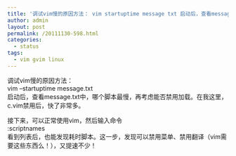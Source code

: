```yaml
---
title: '调试vim慢的原因方法： vim startuptime message txt 启动后，查看message txt中，哪个脚本最慢，再考虑能否禁用加载。在我这里，c vim禁用后，快了非常多。&#8230;'
author: admin
layout: post
permalink: /20111130-598.html
categories:
  - status
tags:
  - vim gvim linux
---
```

调试vim慢的原因方法：  
vim &#8211;startuptime message.txt  
启动后，查看message.txt中，哪个脚本最慢，再考虑能否禁用加载。在我这里，c.vim禁用后，快了非常多。

接下来，可以正常使用vim，然后输入命令  
:scriptnames  
看到列表后，也能发现耗时脚本。这一步，发现可以禁用菜单、禁用翻译（vim需要这些东西么！），又提速不少！